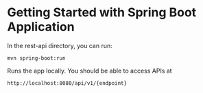 # Getting Started with Spring Boot Application
In the rest-api directory, you can run:

`mvn spring-boot:run`

Runs the app locally. You should be able to access APIs at

`http://localhost:8080/api/v1/{endpoint}`


